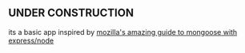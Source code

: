 ## UNDER CONSTRUCTION

its a basic app inspired by [mozilla's amazing guide to mongoose with express/node](https://developer.mozilla.org/en-US/docs/Learn/Server-side/Express_Nodejs/mongoose)